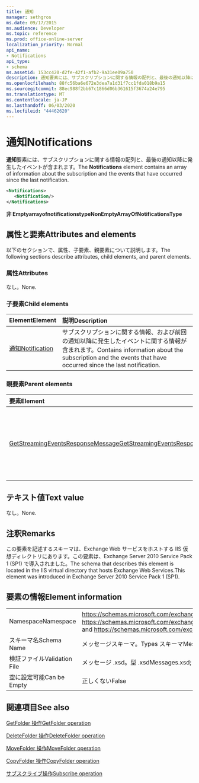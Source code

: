 ```yaml
---
title: 通知
manager: sethgros
ms.date: 09/17/2015
ms.audience: Developer
ms.topic: reference
ms.prod: office-online-server
localization_priority: Normal
api_name:
- Notifications
api_type:
- schema
ms.assetid: 153cc420-d2fe-42f1-afb2-9a31ee09a750
description: 通知要素には、サブスクリプションに関する情報の配列と、最後の通知以降に発生したイベントが含まれます。
ms.openlocfilehash: 88fc56ba6e672e3dea7a1d31f7cc1fda018b9a15
ms.sourcegitcommit: 88ec988f2bb67c1866d06b361615f3674a24e795
ms.translationtype: MT
ms.contentlocale: ja-JP
ms.lasthandoff: 06/03/2020
ms.locfileid: "44462620"
---
```

# <a name="notifications"></a><span data-ttu-id="6a360-103">通知</span><span class="sxs-lookup"><span data-stu-id="6a360-103">Notifications</span></span>

<span data-ttu-id="6a360-104">**通知**要素には、サブスクリプションに関する情報の配列と、最後の通知以降に発生したイベントが含まれます。</span><span class="sxs-lookup"><span data-stu-id="6a360-104">The **Notifications** element contains an array of information about the subscription and the events that have occurred since the last notification.</span></span> 
  
```xml
<Notifications>
   <Notification/>
</Notifications>
```

 <span data-ttu-id="6a360-105">**非 Emptyarrayofnotificationstype**</span><span class="sxs-lookup"><span data-stu-id="6a360-105">**NonEmptyArrayOfNotificationsType**</span></span>
## <a name="attributes-and-elements"></a><span data-ttu-id="6a360-106">属性と要素</span><span class="sxs-lookup"><span data-stu-id="6a360-106">Attributes and elements</span></span>

<span data-ttu-id="6a360-107">以下のセクションで、属性、子要素、親要素について説明します。</span><span class="sxs-lookup"><span data-stu-id="6a360-107">The following sections describe attributes, child elements, and parent elements.</span></span>
  
### <a name="attributes"></a><span data-ttu-id="6a360-108">属性</span><span class="sxs-lookup"><span data-stu-id="6a360-108">Attributes</span></span>

<span data-ttu-id="6a360-109">なし。</span><span class="sxs-lookup"><span data-stu-id="6a360-109">None.</span></span>
  
### <a name="child-elements"></a><span data-ttu-id="6a360-110">子要素</span><span class="sxs-lookup"><span data-stu-id="6a360-110">Child elements</span></span>

|<span data-ttu-id="6a360-111">**Element**</span><span class="sxs-lookup"><span data-stu-id="6a360-111">**Element**</span></span>|<span data-ttu-id="6a360-112">**説明**</span><span class="sxs-lookup"><span data-stu-id="6a360-112">**Description**</span></span>|
|:-----|:-----|
|[<span data-ttu-id="6a360-113">通知</span><span class="sxs-lookup"><span data-stu-id="6a360-113">Notification</span></span>](notification-ex15websvcsotherref.md) <br/> |<span data-ttu-id="6a360-114">サブスクリプションに関する情報、および前回の通知以降に発生したイベントに関する情報が含まれます。</span><span class="sxs-lookup"><span data-stu-id="6a360-114">Contains information about the subscription and the events that have occurred since the last notification.</span></span>  <br/> |
   
### <a name="parent-elements"></a><span data-ttu-id="6a360-115">親要素</span><span class="sxs-lookup"><span data-stu-id="6a360-115">Parent elements</span></span>

|<span data-ttu-id="6a360-116">**要素**</span><span class="sxs-lookup"><span data-stu-id="6a360-116">**Element**</span></span>|<span data-ttu-id="6a360-117">**説明**</span><span class="sxs-lookup"><span data-stu-id="6a360-117">**Description**</span></span>|
|:-----|:-----|
|[<span data-ttu-id="6a360-118">GetStreamingEventsResponseMessage</span><span class="sxs-lookup"><span data-stu-id="6a360-118">GetStreamingEventsResponseMessage</span></span>](getstreamingeventsresponsemessage.md) <br/> |<span data-ttu-id="6a360-119">1つの[Getstreamingevents 操作](getstreamingevents-operation.md)要求の状態と結果を格納します。</span><span class="sxs-lookup"><span data-stu-id="6a360-119">Contains the status and result of a single [GetStreamingEvents operation](getstreamingevents-operation.md) request.</span></span>  <br/> |
   
## <a name="text-value"></a><span data-ttu-id="6a360-120">テキスト値</span><span class="sxs-lookup"><span data-stu-id="6a360-120">Text value</span></span>

<span data-ttu-id="6a360-121">なし。</span><span class="sxs-lookup"><span data-stu-id="6a360-121">None.</span></span>
  
## <a name="remarks"></a><span data-ttu-id="6a360-122">注釈</span><span class="sxs-lookup"><span data-stu-id="6a360-122">Remarks</span></span>

<span data-ttu-id="6a360-123">この要素を記述するスキーマは、Exchange Web サービスをホストする IIS 仮想ディレクトリにあります。この要素は、Exchange Server 2010 Service Pack 1 (SP1) で導入されました。</span><span class="sxs-lookup"><span data-stu-id="6a360-123">The schema that describes this element is located in the IIS virtual directory that hosts Exchange Web Services.This element was introduced in Exchange Server 2010 Service Pack 1 (SP1).</span></span>
  
## <a name="element-information"></a><span data-ttu-id="6a360-124">要素の情報</span><span class="sxs-lookup"><span data-stu-id="6a360-124">Element information</span></span>

|||
|:-----|:-----|
|<span data-ttu-id="6a360-125">Namespace</span><span class="sxs-lookup"><span data-stu-id="6a360-125">Namespace</span></span>  <br/> |<span data-ttu-id="6a360-126">https://schemas.microsoft.com/exchange/services/2006/messages と https://schemas.microsoft.com/exchange/services/2006/types</span><span class="sxs-lookup"><span data-stu-id="6a360-126">https://schemas.microsoft.com/exchange/services/2006/messages and https://schemas.microsoft.com/exchange/services/2006/types</span></span>  <br/> |
|<span data-ttu-id="6a360-127">スキーマ名</span><span class="sxs-lookup"><span data-stu-id="6a360-127">Schema Name</span></span>  <br/> |<span data-ttu-id="6a360-128">メッセージスキーマ。Types スキーマ</span><span class="sxs-lookup"><span data-stu-id="6a360-128">Messages schema; Types schema</span></span>  <br/> |
|<span data-ttu-id="6a360-129">検証ファイル</span><span class="sxs-lookup"><span data-stu-id="6a360-129">Validation File</span></span>  <br/> |<span data-ttu-id="6a360-130">メッセージ .xsd。型 .xsd</span><span class="sxs-lookup"><span data-stu-id="6a360-130">Messages.xsd; Types.xsd</span></span>  <br/> |
|<span data-ttu-id="6a360-131">空に設定可能</span><span class="sxs-lookup"><span data-stu-id="6a360-131">Can be Empty</span></span>  <br/> |<span data-ttu-id="6a360-132">正しくない</span><span class="sxs-lookup"><span data-stu-id="6a360-132">False</span></span>  <br/> |
   
## <a name="see-also"></a><span data-ttu-id="6a360-133">関連項目</span><span class="sxs-lookup"><span data-stu-id="6a360-133">See also</span></span>



[<span data-ttu-id="6a360-134">GetFolder 操作</span><span class="sxs-lookup"><span data-stu-id="6a360-134">GetFolder operation</span></span>](getfolder-operation.md)
  
[<span data-ttu-id="6a360-135">DeleteFolder 操作</span><span class="sxs-lookup"><span data-stu-id="6a360-135">DeleteFolder operation</span></span>](deletefolder-operation.md)
  
[<span data-ttu-id="6a360-136">MoveFolder 操作</span><span class="sxs-lookup"><span data-stu-id="6a360-136">MoveFolder operation</span></span>](movefolder-operation.md)
  
[<span data-ttu-id="6a360-137">CopyFolder 操作</span><span class="sxs-lookup"><span data-stu-id="6a360-137">CopyFolder operation</span></span>](copyfolder-operation.md)
  
[<span data-ttu-id="6a360-138">サブスクライブ操作</span><span class="sxs-lookup"><span data-stu-id="6a360-138">Subscribe operation</span></span>](subscribe-operation.md)

